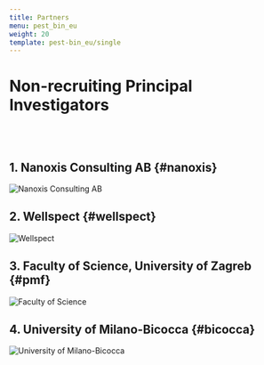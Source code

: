 ```yaml
---
title: Partners
menu: pest_bin_eu
weight: 20
template: pest-bin_eu/single
---
```

# Non-recruiting Principal Investigators

<br>

<br>  

## 1. Nanoxis Consulting AB {#nanoxis}

![Nanoxis Consulting AB](../img/logo_nanoxis-consulting_350px.png)

## 2. Wellspect {#wellspect}

![Wellspect](../img/logo_wellspect.png)

## 3. Faculty of Science, University of Zagreb {#pmf}

![Faculty of Science](../img/logo-pmf.jpg)

## 4. University of Milano-Bicocca {#bicocca}

![University of Milano-Bicocca](../img/logo-bicocca.jpg)


<br>

<br>  

<br>

<br> 
 
<br>  

<br>

<br> 